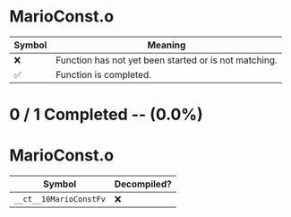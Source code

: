 # MarioConst.o
| Symbol | Meaning 
| ------------- | ------------- 
| :x: | Function has not yet been started or is not matching. 
| :white_check_mark: | Function is completed. 


# 0 / 1 Completed -- (0.0%)
# MarioConst.o
| Symbol | Decompiled? |
| ------------- | ------------- |
| `__ct__10MarioConstFv` | :x: |
